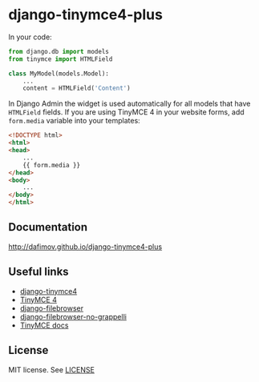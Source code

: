 # django-tinymce4-plus

In your code:

```python
from django.db import models
from tinymce import HTMLField

class MyModel(models.Model):
    ...
    content = HTMLField('Content')
```

In Django Admin the widget is used automatically for all models that have `HTMLField` fields. If you are using TinyMCE 4 in your website forms, add `form.media` variable into your templates:

```html
<!DOCTYPE html>
<html>
<head>
    ...
    {{ form.media }}
</head>
<body>
    ...
</body>
</html>
```

## Documentation

http://dafimov.github.io/django-tinymce4-plus

## Useful links

- [django-tinymce4](https://github.com/dani0805/django-tinymce4)
- [TinyMCE 4](https://www.tinymce.com/)
- [django-filebrowser](https://github.com/sehmaschine/django-filebrowser)
- [django-filebrowser-no-grappelli](https://github.com/smacker/django-filebrowser-no-grappelli)
- [TinyMCE docs](https://www.tinymce.com/docs/)

## License

MIT license. See [LICENSE](https://github.com/danfimov/django-tinymce4-plus/LICENSE)
